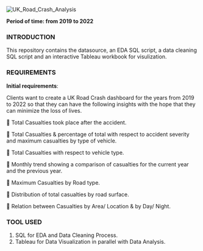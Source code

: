 ![UK_Road_Crash_Analysis](https://github.com/Huyen-P/UK-Road-Crash-Analysis-2019-2022/assets/72473316/cee266e4-eff9-45fd-a4d4-5c673c1ba029)

**Period of time: from 2019 to 2022**
### INTRODUCTION
This repository contains the datasource, an EDA SQL script, a data cleaning SQL script and an interactive Tableau workbook for visulization.
### REQUIREMENTS
**Initial requirements**: 

Clients want to create a UK Road Crash dashboard for the years from 2019 to 2022 so that they can have the following insights with the hope that they can minimize the loss of lives.

📌 Total Casualties took place after the accident.

📌 Total Casualties & percentage of total with respect to accident severity and maximum casualties by type of vehicle.

📌 Total Casualties with respect to vehicle type.

📌 Monthly trend showing a comparison of casualties for the current year and the previous year.

📌 Maximum Casualties by Road type.

📌 Distribution of total casualties by road surface.

📌 Relation between Casualties by Area/ Location & by Day/ Night.

### TOOL USED
1. SQL for EDA and Data Cleaning Process.
2. Tableau for Data Visualization in parallel with Data Analysis.
